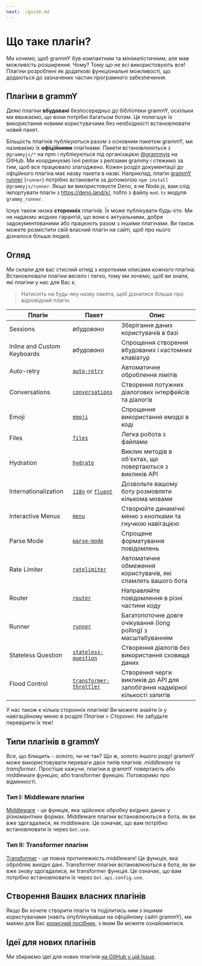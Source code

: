 ```yaml
---
next: ./guide.md
---
```


# Що таке плагін?

Ми хочемо, щоб grammY був компактним та мінімалістичним, але мав можливість розширення.
Чому?
Тому що не всі використовують все!
Плагіни розроблені як додаткові функціональні можливості, що додаються до зазначених частин програмного забезпечення.

## Плагіни в grammY

Деякі плагіни **вбудовані** безпосередньо до бібліотеки grammY, оскільки ми вважаємо, що вони потрібні багатьом ботам.
Це полегшує їх використання новими користувачами без необхідності встановлювати новий пакет.

Більшість плагінів публікуються разом з основним пакетом grammY, ми називаємо їх **офіційними** плагінами.
Пакети встановлюються з `@grammyjs/*` на npm і публікуються під організацією [@grammyjs](https://github.com/grammyjs) на GitHub.
Ми координуємо їхні релізи з релізами grammy і стежимо за тим, щоб все працювало злагоджено.
Кожен розділ документації до офіційного плагіна має назву пакета в назві.
Наприклад, плагін [grammY runner](./runner.md) (`runner`) потрібно встановити за допомогою `npm install @grammyjs/runner`.
Якщо ви використовуєте Deno, а не Node.js, вам слід імпортувати плагін з <https://deno.land/x/>, тобто з файлу `mod.ts` модуля `grammy_runner`.

Існує також низка **сторонніх** плагінів.
Їх може публікувати будь-хто.
Ми не надаємо жодних гарантій, що вони є актуальними, добре задокументованими або працюють разом з іншими плагінами.
Ви також можете розмістити свій власний плагін на сайті, щоб про нього дізналося більше людей.

## Огляд

Ми склали для вас стислий огляд з короткими описами кожного плагіна.
Встановлювати плагіни весело і легко, тому ми хочемо, щоб ви знали, які плагіни у нас для Вас є.

> Натисніть на будь-яку назву пакета, щоб дізнатися більше про відповідний плагін.

| Плагін                      | Пакет                                                 | Опис                                                         |
| --------------------------- | ----------------------------------------------------- | ------------------------------------------------------------ |
| Sessions                    | _вбудовано_                                           | Зберігання даних користувачів в базі                        |
| Inline and Custom Keyboards | _вбудовано_                                           | Спрощення створення вбудованих і кастомних клавіатур             |
| Auto-retry                  | [`auto-retry`](./auto-retry.md)                       | Автоматичне оброблення лімітів                               |
| Conversations               | [`conversations`](./conversations.md)                 | Створення потужних діалогових інтерфейсів та діалогів        |
| Emoji                       | [`emoji`](./emoji.md)                                 | Спрощення використання емодзі в коді                       |
| Files                       | [`files`](./files.md)                                 | Легка робота з файлами                                       |
| Hydration                   | [`hydrate`](./hydrate.md)                             | Виклик методів в об'єктах, що повертаються з викликів API    |
| Internationalization        | [`i18n`](./i18n.md) or [`fluent`](./fluent.md)        | Дозвольте вашому боту розмовляти кількома мовами             |
| Interactive Menus           | [`menu`](./menu.md)                                   | Створюйте динамічні меню з кнопками та гнучкою навігацією    |
| Parse Mode                  | [`parse-mode`](./parse-mode.md)                       | Спрощене форматування повідомлень                            |
| Rate Limiter                | [`ratelimiter`](./ratelimiter.md)                     | Автоматичне обмеження користувачів, які спамлять вашого бота |
| Router                      | [`router`](./router.md)                               | Направляйте повідомлення в різні частини коду            |
| Runner                      | [`runner`](./runner.md)                               | Багатопоточне довге очікування (long polling) з масштабуванням                  |
| Stateless Question          | [`stateless-question`](./stateless-question.md)       | Створення діалогів без використання сховища даних            |
| Flood Control               | [`transformer-throttler`](./transformer-throttler.md) | Створення черги викликів до API для запобігання надмірної кількості запитів       |

У нас також є кілька сторонніх плагінів!
Ви можете знайти їх у навігаційному меню в розділі _Плагіни_ > _Сторонні_.
Не забудьте перевірити їх теж!

## Типи плагінів в grammY

Все, що блищить - золото, чи не так?
Що ж, золото іншого роду!
grammY може використовувати переваги двох типів плагінів: _middleware_ та _transformer_.
Простіше кажучи, плагіни в grammY повертають або middleware функцію, або transformer функцію.
Поговоримо про відмінності.

### Тип I: Middleware плагіни

[Middleware](../guide/middleware.md) - це функція, яка здійснює обробку вхідних даних у різноманітних формах.
Middleware плагіни встановлюються в бота, як ви вже здогадалися, як middleware.
Це означає, що вам потрібно встановлювати їх через `bot.use`.

### Тип II: Transformer плагіни

[Transformer](../advanced/transformers.md) - це повна протилежність middleware!
Це функція, яка обробляє вихідні дані.
Transformer плагіни встановлюються в бота, як ви вже знову здогадалися, як transformer функція.
Це означає, що вам потрібно встановлювати їх через `bot.api.config.use`.

## Створення Ваших власних плагінів

Якщо Ви хочете створити плагін та поділитись ним з іншими користувачами (навіть опублікувавши на офіційному сайті grammY), ми маємо для Вас [корисний посібник](./guide.md), з яким Ви можете ознайомитися.

## Ідеї для нових плагінів

Ми збираємо ідеї для нових плагінів [на GitHub у цій Issue](https://github.com/grammyjs/grammY/issues/110).
